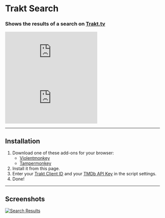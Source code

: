 # Trakt Search

### Shows the results of a search on [Trakt.tv](https://trakt.tv/)

[![Version](https://flat.badgen.net/runkit/iFelix18/userscript-version/Trakt-Userscripts/userscripts/meta/trakt-search.meta.js)](#)
[![Size](https://flat.badgen.net/badgesize/normal/iFelix18/Trakt-Userscripts/master/userscripts/trakt-search.user.js)](#)

---

## Installation

1. Download one of these add-ons for your browser:
    - [Violentmonkey](https://violentmonkey.github.io/)
    - [Tampermonkey](https://www.tampermonkey.net/)
2. Install it from this page.
3. Enter your [Trakt Client ID](https://trakt.tv/oauth/applications/new) and your [TMDb API Key](https://developers.themoviedb.org/3/) in the script settings.
4. Done!

---

## Screenshots

[![Search Results](https://i.imgur.com/l8nuTwO.png "Search Results")](#)
